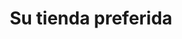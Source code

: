 ---
title: "Su tienda preferida"
url: /ciudad-satelite/su-tienda-preferida-calle-30-a/
shop: comodidad
---